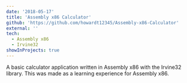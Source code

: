 ```yaml
---
date: '2018-05-17'
title: 'Assembly x86 Calculator'
github: 'https://github.com/howardt12345/Assembly-x86-Calculator'
external: ''
tech: 
  - Assembly x86
  - Irvine32
showInProjects: true
---
```

A basic calculator application written in Assembly x86 with the Irvine32 library. This was made as a learning experience for Assembly x86. 